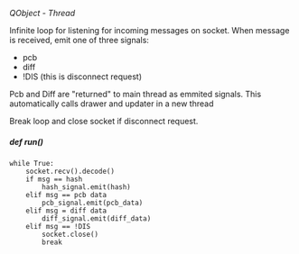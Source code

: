 *QObject - Thread*

Infinite loop for listening for incoming messages on socket.
When message is received, emit one of three signals:
- pcb
- diff
- !DIS (this is disconnect request)

Pcb and Diff are "returned" to main thread as emmited signals. This automatically calls drawer and updater in a new thread

Break loop and close socket if disconnect request.

##### def run()
	while True:
		socket.recv().decode()
		if msg == hash
			hash_signal.emit(hash)
		elif msg == pcb data
			pcb_signal.emit(pcb_data)
		elif msg = diff data
			diff_signal.emit(diff_data)
		elif msg == !DIS
			socket.close()
			break